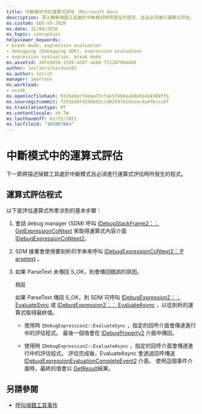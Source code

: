 ```yaml
---
title: 中斷模式中的運算式評估 |Microsoft Docs
description: 深入瞭解偵錯工具處於中斷模式時所發生的程式，並且必須進行運算式評估。
ms.custom: SEO-VS-2020
ms.date: 11/04/2016
ms.topic: conceptual
helpviewer_keywords:
- break mode, expression evaluation
- debugging [Debugging SDK], expression evaluation
- expression evaluation, break mode
ms.assetid: 34fe5b58-15d5-4387-a266-72120f90a4b6
author: leslierichardson95
ms.author: lerich
manager: jmartens
ms.workload:
- vssdk
ms.openlocfilehash: 932bebecf4eea73cfae579bbea58e024b4388ffb
ms.sourcegitcommit: f2916d8fd296b92cc402597d1d1eecda4f6cccbf
ms.translationtype: MT
ms.contentlocale: zh-TW
ms.lasthandoff: 03/25/2021
ms.locfileid: "105067864"
---
```

# <a name="expression-evaluation-in-break-mode"></a>中斷模式中的運算式評估
下一節將描述偵錯工具處於中斷模式且必須進行運算式評估時所發生的程式。

## <a name="expression-evaluation-process"></a>運算式評估程式
 以下是評估運算式所牽涉到的基本步驟：

1. 會話 debug manager (SDM) 呼叫 [IDebugStackFrame2：： GetExpressionCoNtext](../../extensibility/debugger/reference/idebugstackframe2-getexpressioncontext.md) 來取得運算式內容介面 [IDebugExpressionCoNtext2](../../extensibility/debugger/reference/idebugexpressioncontext2.md)。

2. SDM 接著會使用要剖析的字串來呼叫 [IDebugExpressionCoNtext2：:P arsetext](../../extensibility/debugger/reference/idebugexpressioncontext2-parsetext.md) 。

3. 如果 ParseText 未傳回 S_OK，則會傳回錯誤的原因。

     相反

     如果 ParseText 傳回 S_OK，則 SDM 可呼叫 [IDebugExpression2：： EvaluateSync](../../extensibility/debugger/reference/idebugexpression2-evaluatesync.md) 或 [IDebugExpression2：： EvaluateAsync](../../extensibility/debugger/reference/idebugexpression2-evaluateasync.md) ，以從剖析的運算式取得最終值。

    - 使用時 `IDebugExpression2::EvaluateSync` ，指定的回呼介面會傳達進行中的評估程式。 最後一個值會在 [IDebugProperty2](../../extensibility/debugger/reference/idebugproperty2.md) 介面中傳回。

    - 使用時 `IDebugExpression2::EvaluateAsync` ，指定的回呼介面會傳達進行中的評估程式。 評估完成後，EvaluateAsync 會透過回呼傳送 [IDebugExpressionEvaluationCompleteEvent2](../../extensibility/debugger/reference/idebugexpressionevaluationcompleteevent2.md) 介面。 使用這個事件介面時，最終的值會以 [GetResult](../../extensibility/debugger/reference/idebugexpressionevaluationcompleteevent2-getresult.md)結果。

## <a name="see-also"></a>另請參閱
- [呼叫偵錯工具事件](../../extensibility/debugger/calling-debugger-events.md)

